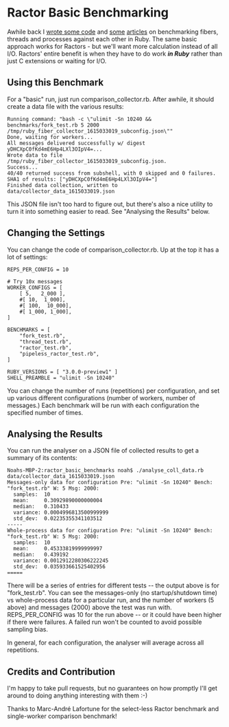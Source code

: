 # Ractor Basic Benchmarking

Awhile back I [wrote some code](https://github.com/noahgibbs/fiber_basic_benchmarks/) and [some](https://appfolio-engineering.squarespace.com/appfolio-engineering/2019/9/4/benchmark-results-threads-processes-and-fibers) [articles](https://engineering.appfolio.com/appfolio-engineering/2019/10/15/more-fiber-benchmarking) on benchmarking fibers, threads and processes against each other in Ruby. The same basic approach works for Ractors - but we'll want more calculation instead of all I/O. Ractors' entire benefit is when they have to do work ***in Ruby*** rather than just C extensions or waiting for I/O.

## Using this Benchmark

For a "basic" run, just run comparison_collector.rb. After awhile, it should create a data file with the various results:

~~~
Running command: "bash -c \"ulimit -Sn 10240 && benchmarks/fork_test.rb 5 2000 /tmp/ruby_fiber_collector_1615033019_subconfig.json\""
Done, waiting for workers...
All messages delivered successfully w/ digest yDHCXpC0fKd4mE6Hp4LXl3OIpV4=...
Wrote data to file /tmp/ruby_fiber_collector_1615033019_subconfig.json.
Success...
40/40 returned success from subshell, with 0 skipped and 0 failures.
SHA1 of results: ["yDHCXpC0fKd4mE6Hp4LXl3OIpV4="]
Finished data collection, written to data/collector_data_1615033019.json
~~~

This JSON file isn't too hard to figure out, but there's also a nice utility to turn it into something easier to read. See "Analysing the Results" below.

## Changing the Settings

You can change the code of comparison_collector.rb. Up at the top it has a lot of settings:

~~~
REPS_PER_CONFIG = 10

# Try 10x messages
WORKER_CONFIGS = [
    [ 5,   2_000 ],
    #[ 10,  1_000],
    #[ 100,  10_000],
    #[ 1_000, 1_000],
]

BENCHMARKS = [
    "fork_test.rb",
    "thread_test.rb",
    "ractor_test.rb",
    "pipeless_ractor_test.rb",
]

RUBY_VERSIONS = [ "3.0.0-preview1" ]
SHELL_PREAMBLE = "ulimit -Sn 10240"
~~~

You can change the number of runs (repetitions) per configuration, and set up various different configurations (number of workers, number of messages.) Each benchmark will be run with each configuration the specified number of times.

## Analysing the Results

You can run the analyser on a JSON file of collected results to get a summary of its contents:

~~~
Noahs-MBP-2:ractor_basic_benchmarks noah$ ./analyse_coll_data.rb data/collector_data_1615033019.json
Messages-only data for configuration Pre: "ulimit -Sn 10240" Bench: "fork_test.rb" W: 5 Msg: 2000:
  samples:  10
  mean:     0.30929890000000004
  median:   0.310433
  variance: 0.0004996813500999999
  std_dev:  0.02235355341103512
-----
Whole-process data for configuration Pre: "ulimit -Sn 10240" Bench: "fork_test.rb" W: 5 Msg: 2000:
  samples:  10
  mean:     0.45333819999999997
  median:   0.439192
  variance: 0.0012912280306222245
  std_dev:  0.035933661525402956
=====
~~~

There will be a series of entries for different tests -- the output above is for "fork_test.rb". You can see the messages-only (no startup/shutdown time) vs whole-process data for a particular run, and the number of workers (5 above) and messages (2000) above the test was run with. REPS_PER_CONFIG was 10 for the run above -- or it could have been higher if there were failures. A failed run won't be counted to avoid possible sampling bias.

In general, for each configuration, the analyser will average across all repetitions.

## Credits and Contribution

I'm happy to take pull requests, but no guarantees on how promptly I'll get around to doing anything interesting with them :-)

Thanks to Marc-André Lafortune for the select-less Ractor benchmark and single-worker comparison benchmark!
